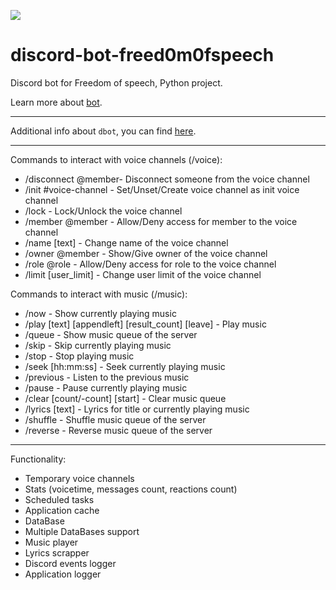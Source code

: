 <p align="left">
    <img src="https://uptime.betterstack.com/status-badges/v1/monitor/sjz7.svg">
</p>

discord-bot-freed0m0fspeech
========================

Discord bot for Freedom of speech, Python project.

Learn more about [bot](https://github.com/freed0m0fspeech/dbot/releases).

---------------
Additional info about ``dbot``, you can find [here](https://github.com/freed0m0fspeech/dbot/releases).

---------------
Commands to interact with voice channels (/voice):

  * /disconnect @member- Disconnect someone from the voice channel
  * /init #voice-channel - Set/Unset/Create voice channel as init voice channel
  * /lock - Lock/Unlock the voice channel
  * /member @member - Allow/Deny access for member to the voice channel
  * /name [text] - Change name of the voice channel
  * /owner @member - Show/Give owner of the voice channel
  * /role @role - Allow/Deny access for role to the voice channel 
  * /limit [user_limit] - Change user limit of the voice channel

Commands to interact with music (/music):

  * /now - Show currently playing music
  * /play [text] [appendleft] [result_count] [leave] - Play music
  * /queue - Show music queue of the server
  * /skip - Skip currently playing music
  * /stop - Stop playing music
  * /seek [hh:mm:ss] - Seek currently playing music
  * /previous - Listen to the previous music
  * /pause - Pause currently playing music
  * /clear [count/-count] [start] - Clear music queue
  * /lyrics [text] - Lyrics for title or currently playing music
  * /shuffle - Shuffle music queue of the server
  * /reverse - Reverse music queue of the server

---------------
Functionality:

  * Temporary voice channels
  * Stats (voicetime, messages count, reactions count)
  * Scheduled tasks
  * Application cache
  * DataBase
  * Multiple DataBases support
  * Music player
  * Lyrics scrapper
  * Discord events logger
  * Application logger
